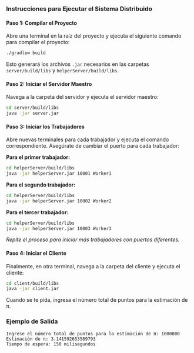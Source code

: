 
### Instrucciones para Ejecutar el Sistema Distribuido

#### Paso 1: Compilar el Proyecto
Abre una terminal en la raíz del proyecto y ejecuta el siguiente comando para compilar el proyecto:

```bash
./gradlew build
```

Esto generará los archivos `.jar` necesarios en las carpetas `server/build/libs` y `helperServer/build/libs`.

#### Paso 2: Iniciar el Servidor Maestro
Navega a la carpeta del servidor y ejecuta el servidor maestro:

```bash
cd server/build/libs
java -jar server.jar
```

#### Paso 3: Iniciar los Trabajadores
Abre nuevas terminales para cada trabajador y ejecuta el comando correspondiente. Asegúrate de cambiar el puerto para cada trabajador:

**Para el primer trabajador:**

```bash
cd helperServer/build/libs
java -jar helperServer.jar 10001 Worker1
```

**Para el segundo trabajador:**

```bash
cd helperServer/build/libs
java -jar helperServer.jar 10002 Worker2
```

**Para el tercer trabajador:**

```bash
cd helperServer/build/libs
java -jar helperServer.jar 10003 Worker3
```

*Repite el proceso para iniciar más trabajadores con puertos diferentes.*

#### Paso 4: Iniciar el Cliente
Finalmente, en otra terminal, navega a la carpeta del cliente y ejecuta el cliente:

```bash
cd client/build/libs
java -jar client.jar
```

Cuando se te pida, ingresa el número total de puntos para la estimación de π.

### Ejemplo de Salida

```plaintext
Ingrese el número total de puntos para la estimación de π: 1000000
Estimación de π: 3.141592653589793
Tiempo de espera: 150 milisegundos
```
